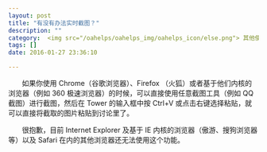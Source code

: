 ```yaml
---
layout: post
title: "有没有办法实时截图？"
description: ""
category:  <img src="/oahelps/oahelps_img/oahelps_icon/else.png"> 其他使用攻略
tags: []
date: 2016-01-27 23:36:10

---
```

&#160; &#160; &#160; &#160;如果你使用 Chrome（谷歌浏览器）、Firefox （火狐）或者基于他们内核的浏览器（例如 360 极速浏览器）的时候，可以直接使用任意截图工具（例如 QQ 截图）进行截图，然后在 Tower 的输入框中按 Ctrl+V 或点击右键选择粘贴，就可以直接将截取的图片粘贴到讨论里了。

&#160; &#160; &#160; &#160;很抱歉，目前 Internet Explorer 及基于 IE 内核的浏览器（傲游、搜狗浏览器等）以及 Safari 在内的其他浏览器还无法使用这个功能。
